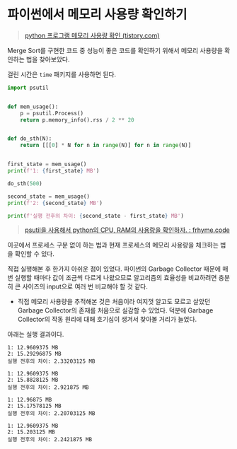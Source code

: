 # 파이썬에서 메모리 사용량 확인하기

> [python 프로그램 메모리 사용량 확인 (tistory.com)](https://jybaek.tistory.com/895)

Merge Sort를 구현한 코드 중 성능이 좋은 코드를 확인하기 위해서 메모리 사용량을 확인하는 법을 찾아보았다.

걸린 시간은 `time` 패키지를 사용하면 된다.



```python
import psutil


def mem_usage():
    p = psutil.Process()
    return p.memory_info().rss / 2 ** 20


def do_sth(N):
    return [[[0] * N for n in range(N)] for n in range(N)]


first_state = mem_usage()
print(f'1: {first_state} MB')

do_sth(500)

second_state = mem_usage()
print(f'2: {second_state} MB')

print(f'실행 전후의 차이: {second_state - first_state} MB')
```



> [psutil을 사용해서 python의 CPU, RAM의 사용량을 확인하자. : frhyme.code](https://frhyme.github.io/python/python_check_memory_usage/)

이곳에서 프로세스 구분 없이 하는 법과 현재 프로세스의 메모리 사용량을 체크하는 법을 확인할 수 있다.





직접 실행해본 후 한가지 아쉬운 점이 있었다. 파이썬의 Garbage Collector 때문에 매번 실행할 때마다 값이 조금씩 다르게 나왔으므로 알고리즘의 효율성을 비교하려면 충분히 큰 사이즈의 input으로 여러 번 비교해야 할 것 같다.

- 직접 메모리 사용량을 추적해본 것은 처음이라 여지껏 알고도 모르고 살았던 Garbage Collector의 존재를 처음으로 실감할 수 있었다. 덕분에 Garbage Collector의 작동 원리에 대해 호기심이 생겨서 찾아볼 거리가 늘었다.



아래는 실행 결과이다.

```
1: 12.9609375 MB
2: 15.29296875 MB
실행 전후의 차이: 2.33203125 MB

1: 12.9609375 MB
2: 15.8828125 MB
실행 전후의 차이: 2.921875 MB

1: 12.96875 MB
2: 15.17578125 MB
실행 전후의 차이: 2.20703125 MB

1: 12.9609375 MB
2: 15.203125 MB
실행 전후의 차이: 2.2421875 MB
```

